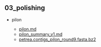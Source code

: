 ## 03_polishing

-   pilon

    -   [pilon.md](pilon/pilon.md)
    -   [pilon_summary_v1.md](pilon/pilon_summary_v1.md)
    -   [petrea.contigs_pilon_round9.fasta.bz2](pilon/petrea.contigs_pilon_round9.fasta.bz2)